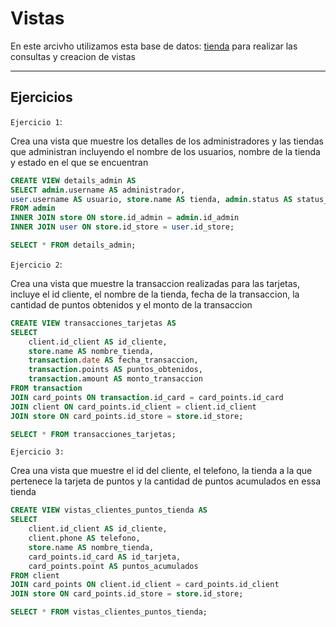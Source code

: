 # Vistas

En este arcivho utilizamos esta base de datos: [tienda](tienda.sql) para realizar las consultas y creacion de vistas

---

## Ejercicios

`Ejercicio 1`:

Crea una vista que muestre los detalles de los administradores y las tiendas que administran incluyendo el nombre de los usuarios, nombre de la tienda y estado en el que se encuentran

```sql
CREATE VIEW details_admin AS
SELECT admin.username AS administrador, 
user.username AS usuario, store.name AS tienda, admin.status AS status_admin, store.status AS status_tienda, user.status AS status_user
FROM admin 
INNER JOIN store ON store.id_admin = admin.id_admin
INNER JOIN user ON store.id_store = user.id_store;

SELECT * FROM details_admin;
```


`Ejercicio 2`:

Crea una vista que muestre la transaccion realizadas para las tarjetas, incluye el id cliente, el nombre de la tienda, fecha de la transaccion, la cantidad de puntos obtenidos y el monto de la transaccion 


```sql
CREATE VIEW transacciones_tarjetas AS
SELECT 
    client.id_client AS id_cliente,
    store.name AS nombre_tienda,
    transaction.date AS fecha_transaccion,
    transaction.points AS puntos_obtenidos,
    transaction.amount AS monto_transaccion
FROM transaction
JOIN card_points ON transaction.id_card = card_points.id_card
JOIN client ON card_points.id_client = client.id_client
JOIN store ON card_points.id_store = store.id_store;

SELECT * FROM transacciones_tarjetas; 
```

`Ejercicio 3:`

Crea una vista que muestre el id del cliente, el telefono, la tienda a la que pertenece
la tarjeta de puntos y la cantidad de puntos acumulados en essa tienda


```sql
CREATE VIEW vistas_clientes_puntos_tienda AS
SELECT 
    client.id_client AS id_cliente,
    client.phone AS telefono,
    store.name AS nombre_tienda,
    card_points.id_card AS id_tarjeta,
    card_points.point AS puntos_acumulados
FROM client
JOIN card_points ON client.id_client = card_points.id_client
JOIN store ON card_points.id_store = store.id_store;

SELECT * FROM vistas_clientes_puntos_tienda;
```